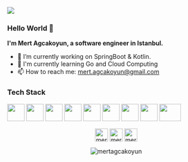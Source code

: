
![](https://media2.giphy.com/media/dxn6fRlTIShoeBr69N/giphy.gif?cid=ecf05e477pz6kfv9oht3660emzs3nfv2cu44xvamhqdh4yy8&rid=giphy.gif)
### Hello World 👋
 **I'm Mert Agcakoyun, a software engineer in Istanbul.**
- 🔭 I’m currently working on SpringBoot & Kotlin. 
- 🌱 I'm currently learning Go and Cloud Computing 
- 📫 How to reach me: mert.agcakoyun@gmail.com 

### Tech Stack
<img src="https://raw.githubusercontent.com/get-icon/geticon/3d586ebac68a43c8358d030ee96c9e07afeff489/logos/java.svg" width="40" height="40"></img>
<img src="https://cdn.freebiesupply.com/logos/large/2x/kotlin-1-logo-png-transparent.png" width="40" height="40"></img>
<img src="https://2.bp.blogspot.com/-4FdDAKjbAvU/Vpvr1Rl9YfI/AAAAAAAABk0/U-VeLoHK7uo/s1600/photo.jpg" width="40" height="40"></img>
<img src="https://upload.wikimedia.org/wikipedia/commons/thumb/0/05/Apache_kafka.svg/1261px-Apache_kafka.svg.png" width="40" height="40"></img>
<img src="https://www.klipfolio.com/sites/default/files/integrations/mssql.png" width="40" height="40"></img>
<img src="https://media.trustradius.com/product-logos/Qr/hS/HIHKJT8N4MNU.PNG" width="40" height="40"></img>
<img src="https://cdn.worldvectorlogo.com/logos/elasticsearch.svg" width="40" height="40"></img>
<img src="https://upload.wikimedia.org/wikipedia/commons/thumb/2/29/Postgresql_elephant.svg/1200px-Postgresql_elephant.svg.png" width="40" height="40"></img>
<img src="https://upload.wikimedia.org/wikipedia/commons/thumb/9/93/Amazon_Web_Services_Logo.svg/1200px-Amazon_Web_Services_Logo.svg.png" width="50" height="40"></img>


<p align="center"> 
<a href="https://twitter.com/mertagcakoyun" target="blank"><img align="center" src="https://cdn.jsdelivr.net/npm/simple-icons@3.0.1/icons/twitter.svg" alt="mertagcakoyun" height="30" width="30" /></a>
<a href="https://linkedin.com/in/mertagcakoyun/" target="blank"><img align="center" src="https://cdn.jsdelivr.net/npm/simple-icons@3.0.1/icons/linkedin.svg" alt="mertagcakoyun" height="30" width="30" /></a>
<a href="https://medium.com/@mertagcakoyun" target="blank"><img align="center" src="https://cdn.jsdelivr.net/npm/simple-icons@3.0.1/icons/medium.svg" alt="mertagcakoyun" height="30" width="30" /></a>
</p>
  <p align="center"> <img src="https://komarev.com/ghpvc/?username=mertagcakoyun&color=brightgreen" alt="mertagcakoyun" /> </p>
 



 
<!--

![Anurag's github stats](https://github-readme-stats.vercel.app/api?username=mertagcakoyun&show_icons=true&theme=dark)[![Anurag's github stats](https://github-readme-stats.vercel.app/api/top-langs/?username=mertagcakoyun&show_icons=true&theme=dark&layout=compact)](https://github.com/mertagcakoyun) 


**mertagcakoyun/mertagcakoyun** is a ✨ _special_ ✨ repository because its `README.md` (this file) appears on your GitHub profile.

Here are some ideas to get you started:

- 🔭 I’m currently working on ...
- 🌱 I’m currently learning ...
- 👯 I’m looking to collaborate on ...
- 🤔 I’m looking for help with ...
- 💬 Ask me about ...
- 📫 How to reach me: ...
- 😄 Pronouns: ...
- ⚡ Fun fact: ...
-->
